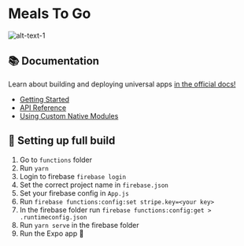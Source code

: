 # Meals To Go

![alt-text-1](assets/app-mock.png "app-mock")

## 📚 Documentation

<p>Learn about building and deploying universal apps <a aria-label="expo documentation" href="https://docs.expo.dev">in the official docs!</a></p>

- [Getting Started](https://docs.expo.dev/)
- [API Reference](https://docs.expo.dev/versions/latest/)
- [Using Custom Native Modules](https://docs.expo.dev/bare/exploring-bare-workflow/)

## :hammer: Setting up full build

1. Go to `functions` folder
2. Run `yarn`
3. Login to firebase `firebase login`
4. Set the correct project name in `firebase.json`
5. Set your firebase config in `App.js`
6. Run `firebase functions:config:set stripe.key=<your key>`
7. In the firebase folder run `firebase functions:config:get > .runtimeconfig.json`
8. Run `yarn serve` in the firebase folder
9. Run the Expo app :nut_and_bolt:
